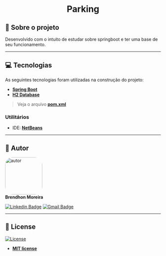<h1 align="center">Parking</h1>

## 🚗 Sobre o projeto

Desenvolvido com o intuito de estudar sobre springboot e ter uma base de seu funcionamento.

---

## 💻 Tecnologias

As seguintes tecnologias foram utilizadas na construção do projeto:

 - **[Spring Boot](https://spring.io/projects/spring-boot)**
 - **[H2 Database](https://www.h2database.com/)**
> Veja o arquivo **[pom.xml](https://github.com/Brendhon/Parking/blob/main/pom.xml)**

### Utilitários
- IDE:  **[NetBeans](https://netbeans.apache.org/)**

---

## 👥 Autor
<img style="border-radius: 20%;" src="https://avatars1.githubusercontent.com/u/52840078?s=400&u=67bc81db89b5abf12cf592e0c610426afd3a02f4&v=4" width="120px;" alt="autor"/><br>
**Brendhon Moreira**

[![Linkedin Badge](https://img.shields.io/badge/-Brendhon-blue?style=flat-square&logo=Linkedin&logoColor=white&link=https://www.linkedin.com/in/brendhon-moreira)](https://www.linkedin.com/in/brendhon-moreira)
[![Gmail Badge](https://img.shields.io/badge/-brendhon.e.c.m@gmail.com-c14438?style=flat-square&logo=Gmail&logoColor=white&link=mailto:brendhon.e.c.m@gmail.com)](mailto:brendhon.e.c.m@gmail.com)

---
## 📝 License
[![License](https://img.shields.io/apm/l/vim-mode?color=blue)](http://badges.mit-license.org)

- **[MIT license](https://choosealicense.com/licenses/mit/)**
